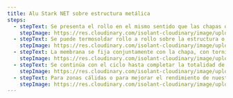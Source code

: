 ```yaml
---
title: Alu Stark NET sobre estructura metálica
steps:
  - stepText: Se presenta el rollo en el mismo sentido que las chapas de la cubierta. Se coloca el segundo rollo paralelo al primero superponiendo los solapes para hacer la unión por termosoldado.
    stepImage: https://res.cloudinary.com/isolant-cloudinary/image/upload/f_auto,q_auto:good/website-2021/instructions/alu-stark-net/isolant-aislantes-linea-galpones-y-tinglados-alu-stark-net-paso-colocacion-1.jpg
  - stepText: Se puede termosoldar rollo a rollo sobre la estructura o unir varios rollos en el piso y luego colocarlos, ahorrando tiempo de instalación.
    stepImage: https://res.cloudinary.com/isolant-cloudinary/image/upload/f_auto,q_auto:good/website-2021/instructions/alu-stark-net/isolant-aislantes-linea-galpones-y-tinglados-alu-stark-net-paso-colocacion-2.jpg
  - stepText: La membrana se fija conjuntamente con la chapa, con tornillos autoperforantes o ganchos. Gracias a la memoria elástica del material la espuma se cierra en el punto de fijación impidiendo el pasaje de agua o vapor.
    stepImage: https://res.cloudinary.com/isolant-cloudinary/image/upload/f_auto,q_auto:good/website-2021/instructions/alu-stark-net/isolant-aislantes-linea-galpones-y-tinglados-alu-stark-net-paso-colocacion-3.jpg
  - stepText: Se continúa con el ciclo hasta completar la totalidad de la cubierta. También se puede aislar tabiques y paredes con la membrana.
    stepImage: https://res.cloudinary.com/isolant-cloudinary/image/upload/f_auto,q_auto:good/website-2021/instructions/alu-stark-net/isolant-aislantes-linea-galpones-y-tinglados-alu-stark-net-paso-colocacion-4.jpg
  - stepText: Para zonas cálidas o para mejorar el rendimiento de nuestros aislantes, se puede colocar un perfil separador entre la chapa y el aislante, como indica el detalle constructivo.
    stepImage: https://res.cloudinary.com/isolant-cloudinary/image/upload/f_auto,q_auto:good/website-2021/instructions/alu-stark-net/isolant-aislantes-linea-galpones-y-tinglados-alu-stark-net-paso-colocacion-5.jpg
---
```

